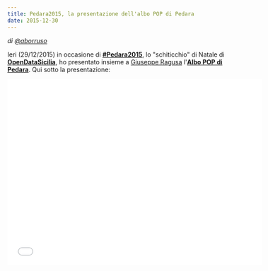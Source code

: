 ```yaml
---
title: Pedara2015, la presentazione dell'albo POP di Pedara
date: 2015-12-30
---
```


*di [@aborruso](https://twitter.com/aborruso)*

Ieri (29/12/2015) in occasione di **[#Pedara2015](http://pedara2015.opendatasicilia.it/)**, lo "schiticchio" di Natale di **[OpenDataSicilia](http://opendatasicilia.it/)**, ho presentato insieme a [Giuseppe Ragusa](https://www.facebook.com/giuseppe.ragusa.9828) l'**[Albo POP di Pedara](http://albopop.it/comune/pedara)**. Qui sotto la presentazione:

<iframe src="//slides.com/dataninja/albopop-pedara/embed" width="576" height="420" scrolling="no" frameborder="0" webkitallowfullscreen mozallowfullscreen allowfullscreen></iframe>